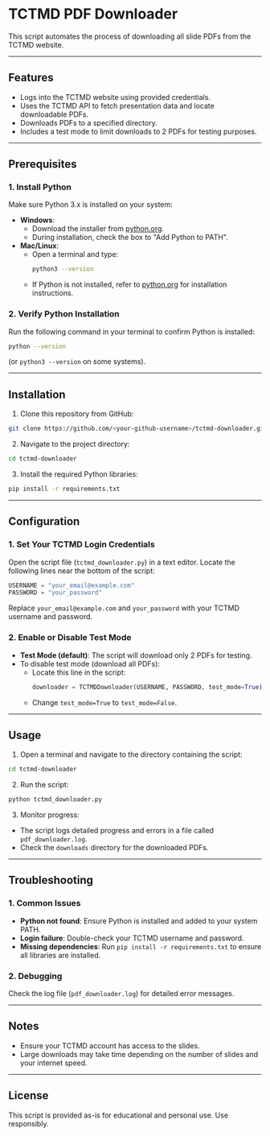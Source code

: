 # TCTMD PDF Downloader

This script automates the process of downloading all slide PDFs from the TCTMD website.

---

## Features
- Logs into the TCTMD website using provided credentials.
- Uses the TCTMD API to fetch presentation data and locate downloadable PDFs.
- Downloads PDFs to a specified directory.
- Includes a test mode to limit downloads to 2 PDFs for testing purposes.

---

## Prerequisites

### 1. Install Python
Make sure Python 3.x is installed on your system:
- **Windows**:
  - Download the installer from [python.org](https://www.python.org/downloads/).
  - During installation, check the box to "Add Python to PATH".
- **Mac/Linux**:
  - Open a terminal and type:
    ```bash
    python3 --version
    ```
  - If Python is not installed, refer to [python.org](https://www.python.org/downloads/) for installation instructions.

### 2. Verify Python Installation
Run the following command in your terminal to confirm Python is installed:
```bash
python --version
```
(or `python3 --version` on some systems).

---

## Installation

1. Clone this repository from GitHub:
```bash
git clone https://github.com/<your-github-username>/tctmd-downloader.git
```

2. Navigate to the project directory:
```bash
cd tctmd-downloader
```

3. Install the required Python libraries:
```bash
pip install -r requirements.txt
```

---

## Configuration

### 1. Set Your TCTMD Login Credentials
Open the script file (`tctmd_downloader.py`) in a text editor. Locate the following lines near the bottom of the script:
```python
USERNAME = "your_email@example.com"
PASSWORD = "your_password"
```
Replace `your_email@example.com` and `your_password` with your TCTMD username and password.

### 2. Enable or Disable Test Mode
- **Test Mode (default)**: The script will download only 2 PDFs for testing.
- To disable test mode (download all PDFs):
  - Locate this line in the script:
    ```python
    downloader = TCTMDDownloader(USERNAME, PASSWORD, test_mode=True)
    ```
  - Change `test_mode=True` to `test_mode=False`.

---

## Usage

1. Open a terminal and navigate to the directory containing the script:
```bash
cd tctmd-downloader
```

2. Run the script:
```bash
python tctmd_downloader.py
```

3. Monitor progress:
- The script logs detailed progress and errors in a file called `pdf_downloader.log`.
- Check the `downloads` directory for the downloaded PDFs.

---

## Troubleshooting

### 1. Common Issues
- **Python not found**: Ensure Python is installed and added to your system PATH.
- **Login failure**: Double-check your TCTMD username and password.
- **Missing dependencies**: Run `pip install -r requirements.txt` to ensure all libraries are installed.

### 2. Debugging
Check the log file (`pdf_downloader.log`) for detailed error messages.

---

## Notes
- Ensure your TCTMD account has access to the slides.
- Large downloads may take time depending on the number of slides and your internet speed.

---

## License
This script is provided as-is for educational and personal use. Use responsibly.
